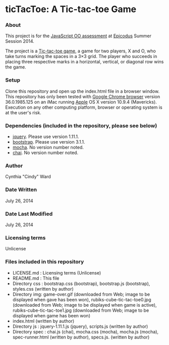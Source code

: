 ticTacToe: A Tic-tac-toe Game
=======================

### About
This project is for the [JavaScript OO assessment](http://www.learnhowtoprogram.com/lessons/javascript-oo-assessment) at [Epicodus](http://www.epicodus.com/) Summer Session 2014.

The project is a [Tic-tac-toe game](http://en.wikipedia.org/wiki/Tic-tac-toe), a game for two players, X and O, who take turns marking the spaces in a 3×3 grid. The player who succeeds in placing three respective marks in a horizontal, vertical, or diagonal row wins the game.  

### Setup
Clone this repository and open up the index.html file in a browser window. This repository has only been tested with [Google Chrome browser](http://www.google.com/intl/en/chrome/browser) version 36.0.1985.125 on an iMac running [Apple](http://www.apple.com) OS X version 10.9.4 (Mavericks). Execution on any other computing platform, browser or operating system is at the user's risk.

### Dependencies (included in the repository, please see below)
* [jquery](http://jquery.com/). Please use version 1.11.1.
* [bootstrap](http://getbootstrap.com/). Please use version 3.1.1.
* [mocha](http://visionmedia.github.io/mocha/). No version number noted.
* [chai](http://chaijs.com/). No version number noted.

### Author
Cynthia "Cindy" Ward

### Date Written
July 26, 2014

### Date Last Modified
July 26, 2014

### Licensing terms
Unlicense

### Files included in this repository
* LICENSE.md : Licensing terms (Unlicense)
* README.md : This file
* Directory css : bootstrap.css (bootstrap), bootstrap.js (bootstrap), styles.css (written by author)
* Directory img: game-over.gif (downloaded from Web; image to be displayed when gave has been won), rubiks-cube-tic-tac-toe0.jpg (downloaded from Web; image to be displayed when game is active), rubiks-cube-tic-tac-toe1.jpg (downloaded from Web; image to be displayed when game has been won)
* index.html (written by author)
* Directory js : jquery-1.11.1.js (jquery), scripts.js (written by author)
* Directory spec : chai.js (chai), mocha.css (mocha), mocha.js (mocha), spec-runner.html (written by author), specs.js. (written by author)
